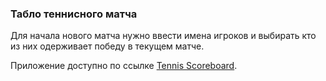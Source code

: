 ### Табло теннисного матча

Для начала нового матча нужно ввести имена игроков и выбирать кто из них одерживает победу в текущем матче.

Приложение доступно по ссылке [Tennis Scoreboard](http://46.173.29.144:8080/tennis-scoreboard/).